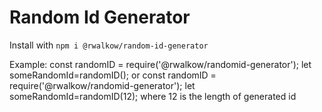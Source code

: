# Random Id Generator

Install with `npm i @rwalkow/random-id-generator`

Example:
const randomID = require('@rwalkow/randomid-generator');
let someRandomId=randomID();
or
const randomID = require('@rwalkow/randomid-generator');
let someRandomId=randomID(12);
where 12 is the length of generated id
